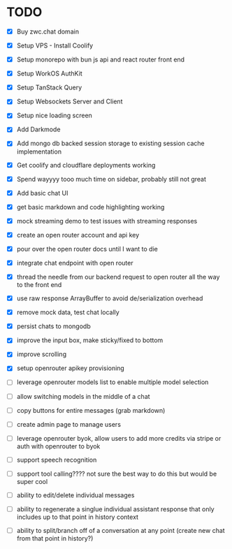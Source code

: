 # TODO

- [x] Buy zwc.chat domain
- [x] Setup VPS - Install Coolify
- [x] Setup monorepo with bun js api and react router front end
- [x] Setup WorkOS AuthKit
- [x] Setup TanStack Query
- [x] Setup Websockets Server and Client
- [x] Setup nice loading screen
- [x] Add Darkmode
- [x] Add mongo db backed session storage to existing session cache implementation
- [x] Get coolify and cloudflare deployments working
- [x] Spend wayyyy tooo much time on sidebar, probably still not great
- [x] Add basic chat UI
- [x] get basic markdown and code highlighting working
- [x] mock streaming demo to test issues with streaming responses
- [x] create an open router account and api key
- [x] pour over the open router docs until I want to die
- [x] integrate chat endpoint with open router
- [x] thread the needle from our backend request to open router all the way to the front end
- [x] use raw response ArrayBuffer to avoid de/serialization overhead
- [x] remove mock data, test chat locally
- [x] persist chats to mongodb
- [x] improve the input box, make sticky/fixed to bottom
- [x] improve scrolling
- [x] setup openrouter apikey provisioning
- [ ] leverage openrouter models list to enable multiple model selection
- [ ] allow switching models in the middle of a chat
- [ ] copy buttons for entire messages (grab markdown)
- [ ] create admin page to manage users
- [ ] leverage openrouter byok, allow users to add more credits via stripe or auth with openrouter to byok
- [ ] support speech recognition
- [ ] support tool calling???? not sure the best way to do this but would be super cool
- [ ] ability to edit/delete individual messages
- [ ] ability to regenerate a singlue individual assistant response that only includes up to that point in history context
- [ ] ability to split/branch off of a conversation at any point (create new chat from that point in history?)

